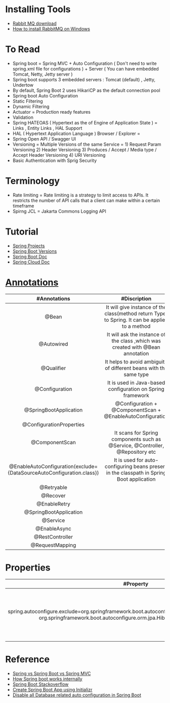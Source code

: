 # Installing Tools
* [Rabbit MQ download](https://www.rabbitmq.com/download.html)
* [How to install RabbitMQ on Windows](https://www.youtube.com/watch?v=gKzKUmtOwR4)

# To Read
* Spring boot = Spring MVC + Auto Configuration ( Don't need to write spring.xml file for configurations ) + Server ( You can have embedded Tomcat, Netty, Jetty server )
* Spring boot supports 3 embedded servers : Tomcat (default) , Jetty, Undertow
* By default, Spring Boot 2 uses HikariCP as the default connection pool
* Spring boot Auto Configuration 
* Static Filtering 
* Dynamic Filtering 
* Actuator = Production ready features 
* Validation 
* Spring HATEOAS ( Hypertext as the  of Engine of Application State ) = Links , Entity Links , HAL Support 
* HAL ( Hypertext Application Language ) Browser / Explorer =  
* Spring Open API / Swagger UI 
* Versioning =  Multiple Versions of the same Service = 1) Request Param Versioning 2) Header Versioning 3) Produces / Accept / Media type / Accept Header Versioning 4) URI Versioning 
* Basic Authentication with Sprig Security

# Terminology
* Rate limiting = Rate limiting is a strategy to limit access to APIs. It restricts the number of API calls that a client can make within a certain timeframe
* Spirng JCL = Jakarta Commons Logging API

# Tutorial
* [Spring Projects](https://spring.io/projects)
* [Spring Boot Versions](https://mvnrepository.com/artifact/org.springframework.boot/spring-boot)
* [Spring Boot Doc](https://spring.io/projects/spring-boot)
* [Spring Cloud Doc](https://spring.io/projects/spring-cloud)

# [Annotations](https://www.journaldev.com/16966/spring-annotations)
| #Annotations  | #Discription |
| :---: | :---: | 
| @Bean | It will give instance of the class(method return Type) to Spring. It can be applied to a method |
|@Autowired |It will ask the instance of the class ,which was created with @Bean annotation |
|@Qualifier |It helps to avoid ambiguity of different beans with the same type |
|@Configuration | It is used in Java-based configuration on Spring framework|
|@SpringBootApplication | @Configuration + @ComponentScan + @EnableAutoConfiguration|
|@ConfigurationProperties | |
|@ComponentScan | It scans for Spring components such as @Service, @Controller, @Repository etc |
|@EnableAutoConfiguration(exclude={DataSourceAutoConfiguration.class})|It is used for auto-configuring beans present in the classpath in Spring Boot application|
|@Retryable | |
|@Recover | |
|@EnableRetry | |
|@SpringBootApplication | |
|@Service | |
|@EnableAsync | |
|@RestController | |
|@RequestMapping | |

# Properties
| #Property  | #Discription |
| :---: | :---: | 
| spring.autoconfigure.exclude=org.springframework.boot.autoconfigure.jdbc.DataSourceAutoConfiguration, org.springframework.boot.autoconfigure.orm.jpa.HibernateJpaAutoConfiguration | We can control the list of auto-configuration classes to exclude by using this property |

# Reference
* [Spring vs Spring Boot vs Spring MVC](https://www.javatpoint.com/spring-vs-spring-boot-vs-spring-mvc)
* [How Spring boot works internally](https://stackoverflow.com/questions/44172261/how-spring-boot-application-works-internally)
* [Spring Boot Stackoverflow](https://stackoverflow.com/questions/tagged/spring-boot)
* [Create Spring Boot App using Initializr](https://start.spring.io/)
* [Disable all Database related auto configuration in Spring Boot](https://stackoverflow.com/questions/36387265/disable-all-database-related-auto-configuration-in-spring-boot)


